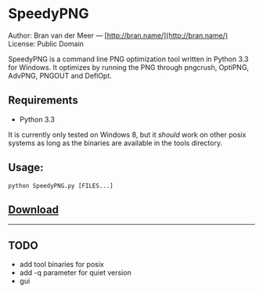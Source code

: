 # SpeedyPNG

Author: Bran van der Meer — [http://bran.name/](http://bran.name/)  
License: Public Domain

SpeedyPNG is a command line PNG optimization tool written in Python 3.3 for Windows. It optimizes by running the PNG through pngcrush, OptiPNG, AdvPNG, PNGOUT and DeflOpt.

## Requirements
- Python 3.3

It is currently only tested on Windows 8, but it _should_ work on other posix systems as long as the binaries are available in the tools directory.

## Usage:

	python SpeedyPNG.py [FILES...]

## [Download](https://github.com/branneman/SpeedyPNG/archive/master.zip)

---

## TODO
 - add tool binaries for posix
 - add -q parameter for quiet version
 - gui